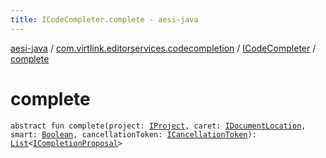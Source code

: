 ```yaml
---
title: ICodeCompleter.complete - aesi-java
---
```


[aesi-java](../../index.html) / [com.virtlink.editorservices.codecompletion](../index.html) / [ICodeCompleter](index.html) / [complete](.)

# complete

`abstract fun complete(project: `[`IProject`](../../com.virtlink.editorservices/-i-project.html)`, caret: `[`IDocumentLocation`](../../com.virtlink.editorservices/-i-document-location/index.html)`, smart: `[`Boolean`](https://kotlinlang.org/api/latest/jvm/stdlib/kotlin/-boolean/index.html)`, cancellationToken: `[`ICancellationToken`](../../com.virtlink.editorservices/-i-cancellation-token/index.html)`): `[`List`](https://kotlinlang.org/api/latest/jvm/stdlib/kotlin.collections/-list/index.html)`<`[`ICompletionProposal`](../-i-completion-proposal/index.html)`>`